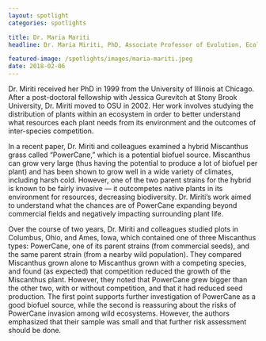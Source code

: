 ```yaml
---
layout: spotlight
categories: spotlights

title: Dr. Maria Mariti
headline: Dr. Maria Miriti, PhD, Associate Professor of Evolution, Ecology, and Organismal Biology (The Ohio State University). <p> Dr. Miriti studies how plants interact with their environment, with particular focus on desert plants in Joshua Tree National Park (California).

featured-image: /spotlights/images/maria-mariti.jpeg
date: 2018-02-06
---
```


Dr. Miriti received her PhD in 1999 from the University of Illinois at Chicago. After a post-doctoral fellowship with Jessica Gurevitch at Stony Brook University, Dr. Miriti moved to OSU in 2002. Her work involves studying the distribution of plants within an ecosystem in order to better understand what resources each plant needs from its environment and the outcomes of inter-species competition.

In a recent paper, Dr. Miriti and colleagues examined a hybrid Miscanthus grass called “PowerCane,” which is a potential biofuel source. Miscanthus can grow very large (thus having the potential to produce a lot of biofuel per plant) and has been shown to grow well in a wide variety of climates, including harsh cold. However, one of the two parent strains for the hybrid is known to be fairly invasive — it outcompetes native plants in its environment for resources, decreasing biodiversity. Dr. Miriti’s work aimed to understand what the chances are of PowerCane expanding beyond commercial fields and negatively impacting surrounding plant life.

Over the course of two years, Dr. Miriti and colleagues studied plots in Columbus, Ohio, and Ames, Iowa, which contained one of three Miscanthus types: PowerCane, one of its parent strains (from commercial seeds), and the same parent strain (from a nearby wild population). They compared Miscanthus grown alone to Miscanthus grown with a competing species, and found (as expected) that competition reduced the growth of the Miscanthus plant. However, they noted that PowerCane grew bigger than the other two, with or without competition, and that it had reduced seed production. The first point supports further investigation of PowerCane as a good biofuel source, while the second is reassuring about the risks of PowerCane invasion among wild ecosystems. However, the authors emphasized that their sample was small and that further risk assessment should be done.
